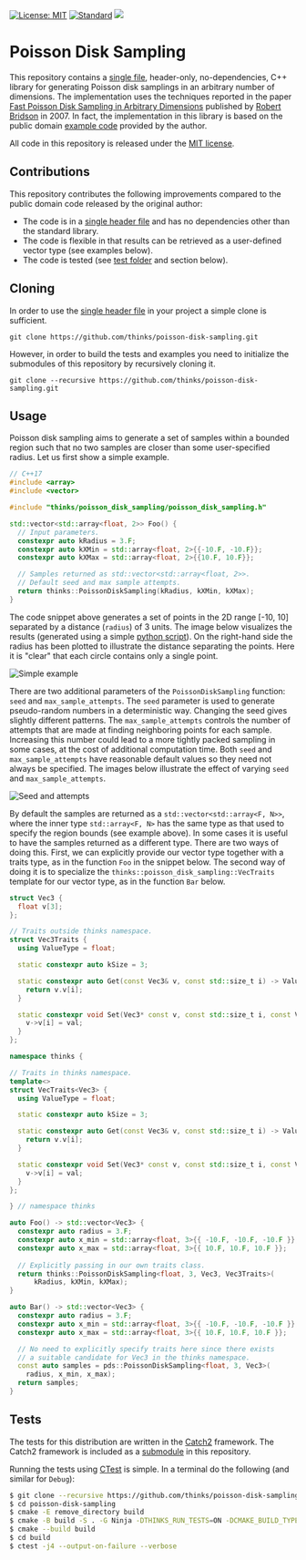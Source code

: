 [![License: MIT](https://img.shields.io/badge/License-MIT-yellow.svg)](https://opensource.org/licenses/MIT)
[![Standard](https://img.shields.io/badge/c%2B%2B-14/17/20-blue.svg)](https://en.wikipedia.org/wiki/C%2B%2B#Standardization)
![](https://github.com/thinks/poisson-disk-sampling/workflows/CI/badge.svg)

# Poisson Disk Sampling
This repository contains a [single file](https://github.com/thinks/poisson-disk-sampling/blob/master/thinks/poisson_disk_sampling/poisson_disk_sampling.h), header-only, no-dependencies, C++ library for generating Poisson disk samplings in an arbitrary number of dimensions. The implementation uses the techniques reported in the paper [Fast Poisson Disk Sampling in Arbitrary Dimensions](http://www.cs.ubc.ca/~rbridson/docs/bridson-siggraph07-poissondisk.pdf) published by [Robert Bridson](http://www.cs.ubc.ca/~rbridson/) in 2007. In fact, the implementation in this library is based on the public domain [example code](http://www.cs.ubc.ca/~rbridson/download/curlnoise.tar.gz) provided by the author.  

All code in this repository is released under the [MIT license](https://en.wikipedia.org/wiki/MIT_License).


## Contributions
This repository contributes the following improvements compared to the public domain code released by the original author:
* The code is in a [single header file](https://github.com/thinks/poisson-disk-sampling/blob/master/thinks/poisson_disk_sampling/poisson_disk_sampling.h) and has no dependencies other than the standard library.
* The code is flexible in that results can be retrieved as a user-defined vector type (see examples below).
* The code is tested (see [test folder](https://github.com/thinks/poisson-disk-sampling/blob/master/thinks/poisson_disk_sampling/test) and section below).

## Cloning
In order to use the [single header file](https://github.com/thinks/poisson-disk-sampling/blob/master/thinks/poisson_disk_sampling/poisson_disk_sampling.h) in your project a simple clone is sufficient.
```
git clone https://github.com/thinks/poisson-disk-sampling.git
```
However, in order to build the tests and examples you need to initialize the submodules of this repository by recursively cloning it.
```
git clone --recursive https://github.com/thinks/poisson-disk-sampling.git
```

## Usage
Poisson disk sampling aims to generate a set of samples within a bounded region such that no two samples are closer than some user-specified radius. Let us first show a simple example.
```C++
// C++17
#include <array>
#include <vector>

#include "thinks/poisson_disk_sampling/poisson_disk_sampling.h"

std::vector<std::array<float, 2>> Foo() {
  // Input parameters.
  constexpr auto kRadius = 3.F;
  constexpr auto kXMin = std::array<float, 2>{{-10.F, -10.F}};
  constexpr auto kXMax = std::array<float, 2>{{10.F, 10.F}};

  // Samples returned as std::vector<std::array<float, 2>>.
  // Default seed and max sample attempts.
  return thinks::PoissonDiskSampling(kRadius, kXMin, kXMax);
}
```
The code snippet above generates a set of points in the 2D range [-10, 10] separated by a distance (`radius`) of 3 units. The image below visualizes the results (generated using a simple [python script](https://github.com/thinks/poisson-disk-sampling/blob/master/python/poisson_plot.py)). On the right-hand side the radius has been plotted to illustrate the distance separating the points. Here it is "clear" that each circle contains only a single point.

![Simple example](https://github.com/thinks/poisson-disk-sampling/blob/master/images/simple_example.png "Simple example")

There are two additional parameters of the `PoissonDiskSampling` function: `seed` and `max_sample_attempts`. The `seed` parameter is used to generate pseudo-random numbers in a deterministic way. Changing the seed gives slightly different patterns. The `max_sample_attempts` controls the number of attempts that are made at finding neighboring points for each sample. Increasing this number could lead to a more tightly packed sampling in some cases, at the cost of additional computation time. Both `seed` and `max_sample_attempts` have reasonable default values so they need not always be specified. The images below illustrate the effect of varying `seed` and `max_sample_attempts`. 

![Seed and attempts](https://github.com/thinks/poisson-disk-sampling/blob/master/images/seed_and_attempts.png "Seed and attempts")

By default the samples are returned as a `std::vector<std::array<F, N>>`, where the inner type `std::array<F, N>` has the same type as that used to specify the region bounds (see example above). In some cases it is useful to have the samples returned as a different type. There are two ways of doing this. First, we can explicitly provide our vector type together with a traits type, as in the function `Foo` in the snippet below. The second way of doing it is to specialize the `thinks::poisson_disk_sampling::VecTraits` template for our vector type, as in the function `Bar` below.
```C++
struct Vec3 {
  float v[3];
};

// Traits outside thinks namespace.
struct Vec3Traits {
  using ValueType = float;

  static constexpr auto kSize = 3;

  static constexpr auto Get(const Vec3& v, const std::size_t i) -> ValueType {
    return v.v[i];
  }

  static constexpr void Set(Vec3* const v, const std::size_t i, const ValueType val) {
    v->v[i] = val;
  }
};

namespace thinks {

// Traits in thinks namespace.
template<>
struct VecTraits<Vec3> {
  using ValueType = float;

  static constexpr auto kSize = 3;

  static constexpr auto Get(const Vec3& v, const std::size_t i) -> ValueType {
    return v.v[i];
  }

  static constexpr void Set(Vec3* const v, const std::size_t i, const ValueType val) {
    v->v[i] = val;
  }
};

} // namespace thinks

auto Foo() -> std::vector<Vec3> {
  constexpr auto radius = 3.F;
  constexpr auto x_min = std::array<float, 3>{{ -10.F, -10.F, -10.F }};
  constexpr auto x_max = std::array<float, 3>{{ 10.F, 10.F, 10.F }};
  
  // Explicitly passing in our own traits class.
  return thinks::PoissonDiskSampling<float, 3, Vec3, Vec3Traits>(
      kRadius, kXMin, kXMax);
}

auto Bar() -> std::vector<Vec3> {
  constexpr auto radius = 3.F;
  constexpr auto x_min = std::array<float, 3>{{ -10.F, -10.F, -10.F }};
  constexpr auto x_max = std::array<float, 3>{{ 10.F, 10.F, 10.F }};

  // No need to explicitly specify traits here since there exists
  // a suitable candidate for Vec3 in the thinks namespace.
  const auto samples = pds::PoissonDiskSampling<float, 3, Vec3>(
    radius, x_min, x_max);
  return samples;
}
```

## Tests

The tests for this distribution are written in the [Catch2](https://github.com/catchorg/Catch2) framework. The Catch2 framework is included as a [submodule](https://github.com/thinks/poisson-disk-sampling/blob/master/external/) in this repository. 

Running the tests using [CTest](https://cmake.org/home/) is simple. In a terminal do the following (and similar for `Debug`):
```bash
$ git clone --recursive https://github.com/thinks/poisson-disk-sampling.git
$ cd poisson-disk-sampling
$ cmake -E remove_directory build
$ cmake -B build -S . -G Ninja -DTHINKS_RUN_TESTS=ON -DCMAKE_BUILD_TYPE=Release
$ cmake --build build
$ cd build
$ ctest -j4 --output-on-failure --verbose
```
